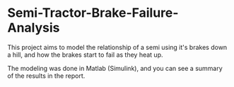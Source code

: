 # Semi-Tractor-Brake-Failure-Analysis
This project aims to model the relationship of a semi using it's brakes down a hill, and how the brakes start to fail as they heat up.

The modeling was done in Matlab (Simulink), and you can see a summary of the results in the report.
